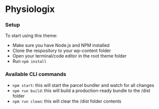 Physiologix
===

### Setup

To start using this theme:
* Make sure you have Node.js and NPM installed
* Clone the respository to your wp-content folder
* Open your terminal/code editor in the root theme folder
* Run `npm install`

### Available CLI commands

- `npm start`: this will start the parcel bundler and watch for all changes
- `npm run build`: this will build a production-ready bundle to the /dist folder
- `npm run clean`: this will clear the /dist folder contents 
